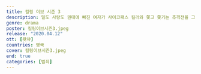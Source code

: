 ```yaml
---
title: 킬링 이브 시즌 3
description: 일도 사랑도 권태에 빠진 여자가 사이코패스 킬러와 쫓고 쫓기는 추격전을 그린 드라마. 범죄 심리에 병적인 흥미를 가진 영국 정보국 요원 이브, 청부 살인에 희열을 느끼며 살아가는 사이코패스 킬러 빌라넬. 알 수 없는 집착에 사로잡혀 서로를 쫓기 시작한다.
genre: drama
poster: 킬링이브시즌3.jpeg
release: "2020.04.12"
ott: [왓챠]
countries: 영국
cover: 킬링이브시즌3.jpeg
end: true
categories: [범죄]
---
```


